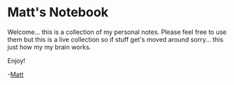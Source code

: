 # Matt's Notebook

Welcome... this is a collection of my personal notes.  Please feel free to use them but this is a live collection so if stuff get's moved around sorry... this just how my my brain works.

Enjoy!

-[Matt](http://matthewwhited.com/)